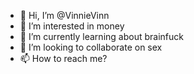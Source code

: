 - 👋 Hi, I’m @VinnieVinn
- 👀 I’m interested in money
- 🌱 I’m currently learning about brainfuck
- 💞️ I’m looking to collaborate on sex
- 📫 How to reach me? 
